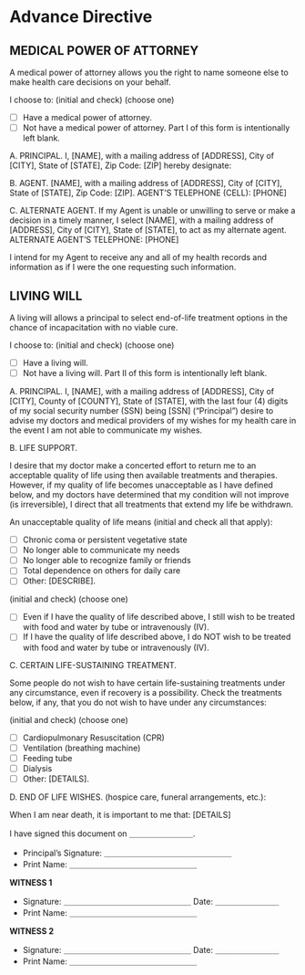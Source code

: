 # Advance Directive

## MEDICAL POWER OF ATTORNEY

A medical power of attorney allows you the right to name someone else to make health care decisions on your behalf.

I choose to: (initial and check) (choose one)

- [ ] Have a medical power of attorney.
- [ ] Not have a medical power of attorney. Part I of this form is intentionally left blank.

A. PRINCIPAL. I, [NAME], with a mailing address of [ADDRESS], City of [CITY], State of [STATE], Zip Code: [ZIP] hereby designate:

B. AGENT. [NAME], with a mailing address of [ADDRESS], City of [CITY], State of [STATE], Zip Code: [ZIP]. AGENT’S TELEPHONE (CELL): [PHONE]

C. ALTERNATE AGENT. If my Agent is unable or unwilling to serve or make a decision in a timely manner, I select [NAME], with a mailing address of [ADDRESS], City of [CITY], State of [STATE], to act as my alternate agent. ALTERNATE AGENT’S TELEPHONE: [PHONE]

I intend for my Agent to receive any and all of my health records and information as if I were the one requesting such information.

## LIVING WILL

A living will allows a principal to select end-of-life treatment options in the chance of incapacitation with no viable cure.

I choose to: (initial and check) (choose one)

- [ ] Have a living will.
- [ ] Not have a living will. Part II of this form is intentionally left blank.

A. PRINCIPAL. I, [NAME], with a mailing address of [ADDRESS], City of [CITY], County of [COUNTY], State of [STATE], with the last four (4) digits of my social security number (SSN) being [SSN] (“Principal”) desire to advise my doctors and medical providers of my wishes for my health care in the event I am not able to communicate my wishes.

B. LIFE SUPPORT.

I desire that my doctor make a concerted effort to return me to an acceptable quality of life using then available treatments and therapies. However, if my quality of life becomes unacceptable as I have defined below, and my doctors have determined that my condition will not improve (is irreversible), I direct that all treatments that extend my life be withdrawn.

An unacceptable quality of life means (initial and check all that apply):

- [ ] Chronic coma or persistent vegetative state
- [ ] No longer able to communicate my needs
- [ ] No longer able to recognize family or friends
- [ ] Total dependence on others for daily care
- [ ] Other: [DESCRIBE].

(initial and check) (choose one)

- [ ] Even if I have the quality of life described above, I still wish to be treated with food and water by tube or intravenously (IV).
- [ ] If I have the quality of life described above, I do NOT wish to be treated with food and water by tube or intravenously (IV).

C. CERTAIN LIFE-SUSTAINING TREATMENT.

Some people do not wish to have certain life-sustaining treatments under any circumstance, even if recovery is a possibility. Check the treatments below, if any, that you do not wish to have under any circumstances:

(initial and check) (choose one)

- [ ] Cardiopulmonary Resuscitation (CPR)
- [ ] Ventilation (breathing machine)
- [ ] Feeding tube
- [ ] Dialysis
- [ ] Other: [DETAILS].

D. END OF LIFE WISHES. (hospice care, funeral arrangements, etc.):

When I am near death, it is important to me that: [DETAILS]

I have signed this document on ＿＿＿＿＿＿＿＿.

- Principal’s Signature: ＿＿＿＿＿＿＿＿＿＿＿＿＿＿＿＿
- Print Name: ＿＿＿＿＿＿＿＿＿＿＿＿＿＿＿＿

**WITNESS 1**

- Signature: ＿＿＿＿＿＿＿＿＿＿＿＿＿＿＿＿ Date: ＿＿＿＿＿＿＿＿
- Print Name: ＿＿＿＿＿＿＿＿＿＿＿＿＿＿＿＿

**WITNESS 2**

- Signature: ＿＿＿＿＿＿＿＿＿＿＿＿＿＿＿＿ Date: ＿＿＿＿＿＿＿＿
- Print Name: ＿＿＿＿＿＿＿＿＿＿＿＿＿＿＿＿
